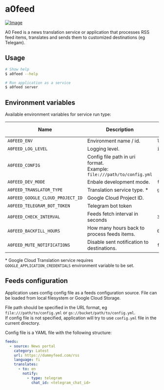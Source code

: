 # a0feed

[![Image](https://github.com/dlampsi/a0feed/actions/workflows/image.yml/badge.svg)](https://github.com/dlampsi/a0feed/actions/workflows/image.yml)

A0 Feed is a news translation service or application that processes RSS feed items, translates and sends them to customized destinations (eg Telegam).

## Usage

```bash
# Show help
$ a0feed --help

# Run application as a service
$ a0feed server
```

## Environment variables

Available environment variables for service run type:

| Name | Description | Default value |
| ---- | ----------- | ------------- |
| `A0FEED_ENV` | Environment name / id. | `local` |
| `A0FEED_LOG_LEVEL` | Logging level. | `info` |
| `A0FEED_CONFIG` | Config file path in uri format.<br>Example: `file:///path/to/config.yml` | |
| `A0FEED_DEV_MODE` | Enbale development mode. | `false` |
| `A0FEED_TRANSLATOR_TYPE` | Translation service type. * | `google_cloud` |
| `A0FEED_GOOGLE_CLOUD_PROJECT_ID` | Google Cloud Project ID. | |
| `A0FEED_TELEGRAM_BOT_TOKEN` | Telegram bot token |  |
| `A0FEED_CHECK_INTERVAL` | Feeds fetch interval in seconds | `300` |
| `A0FEED_BACKFILL_HOURS` | How many hours back to process feeds items. | `0` |
| `A0FEED_MUTE_NOTIFICATIONS` | Disable sent notification to destinations. | `false` |

\* Google Cloud Translation service requires `GOOGLE_APPLICATION_CREDENTIALS` environment variable to be set.

## Feeds configuration

Application uses config config file as a feeds configuration source. File can be loaded from local filesystem or Google Cloud Storage.

File path should be specified in the URL format, eg `file:///path/to/config.yml` or `gs://bucket/path/to/config.yml`. <br>
If config file is not specified, application will try to use `config.yml` file in the current directory.

Config file is a YAML file with the following structure:

```yaml
feeds:
  - source: News portal
    category: Latest
    url: https://dummyfeed.com/rss
    language: fi
    translates:
      - to: en
        notify:
          - type: telegram
            chat_id: <telegram_chat_id>
```
